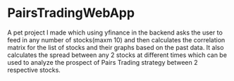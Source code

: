 # PairsTradingWebApp
A pet project I made which using yfinance in the backend asks the user to feed in any number of stocks(maxm 10) and then calculates the correlation matrix for the list of stocks and their graphs based on the past data. It also calculates the spread between any 2 stocks at different times which can be used to analyze the prospect of Pairs Trading strategy between 2 respective stocks.

